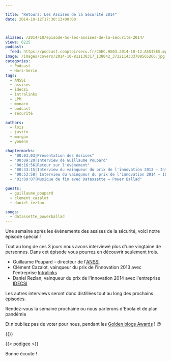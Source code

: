 ```yaml
---

title: "Retours: Les Assises de la Sécurité 2014"
date: 2014-10-12T17:30:13+00:00



aliases: /2014/10/episode-hs-les-assises-de-la-securite-2014/
views: 6225
podcast:
  feed: https://podcast.comptoirsecu.fr/CSEC.HS03.2014-10-12.ASSISES.mp3
image: /images/covers/2014-10-811130317_138042_3712114333708565266.jpg
categories:
  - Podcast
  - Hors-Serie
tags:
  - ANSSI
  - assises
  - idecsi
  - intralinks
  - LPM
  - monaco
  - podcast
  - sécurité

authors:
  - lois
  - justin
  - morgan
  - youenn

chaptermarks:
  - "00:03:03|Présentation des Assises"
  - "00:09:20|Interview de Guillaume Poupard"
  - "00:16:56|Retour sur l'événement"
  - "00:33:15|Interview du vainqueur du prix de l'innovation 2013 – Intralinks"
  - "00:53:58| Interview du vainqueur du prix de l'innovation 2014 – IDECSI"
  - "01:09:07|Musique de fin avec Datassette – Power Ballad"

guests:
  - guillaume_poupard
  - clement_cazalot
  - daniel_rezlan

songs:
  - datassette_powerballad
---
```


Une semaine après les événements des assises de la sécurité, voici notre épisode spécial !

Tout au long de ces 3 jours nous avons interviewé plus d'une vingtaine de personnes. Dans cet épisode vous pourrez en découvrir seulement trois.

* Guillaume Poupard – directeur de l'[ANSSI](http://www.ssi.gouv.fr/)
* Clément Cazalot, vainqueur du prix de l'innovation 2013 avec l'entreprise [Intralinks](http://www.intralinks.com/)
* Daniel Rezlan, vainqueur du prix de l'innovation 2014 avec l'entreprise [IDECSI](http://www.idecsi.com/fr)

Les autres interviews seront donc distillées tout au long des prochains épisodes.

Rendez-vous la semaine prochaine ou nous parlerons d'Ebola et de plan pandémie

Et n'oubliez pas de voter pour nous, pendant les [Golden blogs Awards](http://www.golden-blog-awards.fr/blogs/le-comptoir-secu.html) ! 😉

{{<chaptermarks>}}

  {{< podigee >}}


Bonne écoute !
